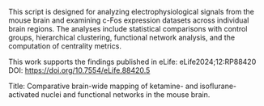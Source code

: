 This script is designed for analyzing electrophysiological signals from the mouse brain and examining c-Fos expression datasets across individual brain regions. The analyses include statistical comparisons with control groups, hierarchical clustering, functional network analysis, and the computation of centrality metrics.

This work supports the findings published in eLife: eLife2024;12:RP88420 DOI: https://doi.org/10.7554/eLife.88420.5

Title: Comparative brain-wide mapping of ketamine- and isoflurane-activated nuclei and functional networks in the mouse brain.
